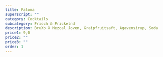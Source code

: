 ```yaml
---
title: Paloma
superscript: ""
category: Cocktails
subcategory: Frisch & Prickelnd
description: BruXo X Mezcal Joven, Graipfruitsaft, Agavensirup, Soda
price1: 9,0
price2: ""
price3: ""
order: 1
---
```

